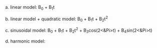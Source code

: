 

a. linear model: B<sub>0</sub> + B<sub>1</sub>t

b. linear model + quadratic model: B<sub>0</sub> + B<sub>1</sub>t + B<sub>2</sub>t<sup>2</sup>

c. sinusoidal model: B<sub>0</sub> + B<sub>1</sub>t + B<sub>2</sub>t<sup>2</sup> + B<sub>3</sub>cos(2<&Pi>t) + B<sub>4</sub>sin(2<&Pi>t)

d. harmonic model:
